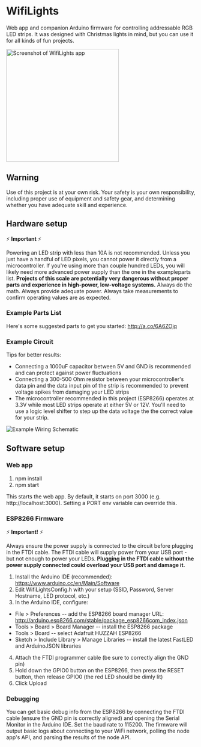 # WifiLights
Web app and companion Arduino firmware for controlling addressable RGB LED strips. It was designed with Christmas lights in mind, but you can use it for all kinds of fun projects.

<img src="https://github.com/jacobrossi/WifiLights/raw/master/public/images/screenshot.jpg" width="300" alt="Screenshot of WifiLights app">

## Warning
Use of this project is at your own risk. Your safety is your own responsibility, including proper use of equipment and safety gear, and determining whether you have adequate skill and experience.

## Hardware setup

:zap: __Important__ :zap: 

Powering an LED strip with less than 10A is not recommended. Unless you just have a handful of LED pixels, you cannot power it directly from a microcontroller. If you're using more than couple hundred LEDs, you will likely need more advanced power supply than the one in the exampleparts list. __Projects of this scale are potentially very dangerous without proper parts and experience in high-power, low-voltage systems.__ Always do the math. Always provide adequate power. Always take measurements to confirm operating values are as expected.

### Example Parts List
Here's some suggested parts to get you started: http://a.co/6A6ZOjq

### Example Circuit

Tips for better results:
* Connecting a 1000uF capacitor between 5V and GND is recommended and can protect against power fluctuations
* Connecting a 300-500 Ohm resistor between your microcontroller's data pin and the data input pin of the strip is recommended to prevent voltage spikes from damaging your LED strips
* The microcontroller recommended in this project (ESP8266) operates at 3.3V while most LED strips operate at either 5V or 12V. You'll need to use a logic level shifter to step up the data voltage the the correct value for your strip.

<img src="https://github.com/jacobrossi/WifiLights/raw/master/Schematic.png" alt="Example Wiring Schematic">

## Software setup

### Web app
1. npm install
2. npm start

This starts the web app. By default, it starts on port 3000 (e.g. http://localhost:3000). Setting a PORT env variable can override this.

### ESP8266 Firmware

:zap: __Important!__ :zap: 

Always ensure the power supply is connected to the circuit before plugging in the FTDI cable. The FTDI cable will supply power from your USB port - but not enough to power your LEDs. __Plugging in the FTDI cable without the power supply connected could overload your USB port and damage it.__

1. Install the Arduino IDE (recommended): https://www.arduino.cc/en/Main/Software
2. Edit WifiLightsConfig.h with your setup (SSID, Password, Server Hostname, LED protocol, etc.)
3. In the Arduino IDE, configure:
* File > Preferences -- add the ESP8266 board manager URL: http://arduino.esp8266.com/stable/package_esp8266com_index.json
* Tools > Board > Board Manager -- install the ESP8266 package
* Tools > Board -- select Adafruit HUZZAH ESP8266
* Sketch > Include Library > Manage Libraries -- install the latest FastLED and ArduinoJSON libraries
4. Attach the FTDI programmer cable (be sure to correctly align the GND pin)
5. Hold down the GPIO0 button on the ESP8266, then press the RESET button, then release GPIO0 (the red LED should be dimly lit)
5. Click Upload

### Debugging
You can get basic debug info from the ESP8266 by connecting the FTDI cable (ensure the GND pin is correctly aligned) and opening the Serial Monitor in the Arduino IDE. Set the baud rate to 115200. The firmware will output basic logs about connecting to your WiFi network, polling the node app's API, and parsing the results of the node API.

